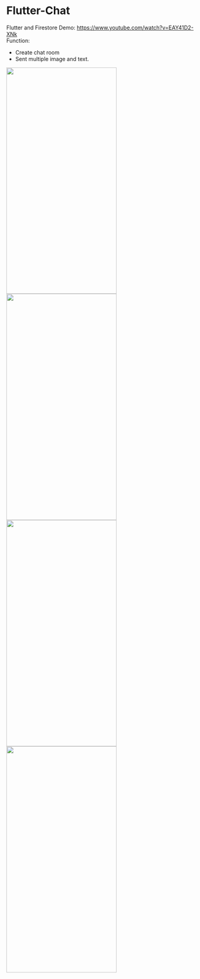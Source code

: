 # Flutter-Chat
Flutter and Firestore
Demo: https://www.youtube.com/watch?v=EAY41D2-XNk 
<br>
Function:
  * Create chat room
  * Sent multiple image and text.
<img src =https://user-images.githubusercontent.com/53823983/83999307-aa8b6880-a98c-11ea-8da1-e55b151c991d.png width = "288" height="592">
<img src =https://user-images.githubusercontent.com/53823983/83999324-b4ad6700-a98c-11ea-9f09-27123533dd8d.png width = "288" height="592">
<img src =https://user-images.githubusercontent.com/53823983/83999379-d3abf900-a98c-11ea-93f1-5e3e5bfa3cef.png width = "288" height="592">
<img src =https://user-images.githubusercontent.com/53823983/83999618-4ddc7d80-a98d-11ea-9b5c-878a9d541956.png width = "288" height="592">
